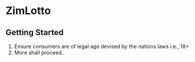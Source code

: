 # ZimLotto

## Getting Started

1. Ensure consumers are of legal age devised by the nations laws i.e., 18+
2. More shall proceed..

